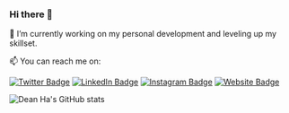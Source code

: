 ### Hi there 👋


🔭 I’m currently working on my personal development and leveling up my skillset.

📫 You can reach me on:

[![Twitter Badge](https://img.shields.io/badge/-@dean_ha-1ca0f1?style=flat&labelColor=1ca0f1&logo=twitter&logoColor=white&link=https%3A%2F%2Ftwitter.com%2Fdean_ha)](https://twitter.com/dean_ha)
[![LinkedIn Badge](https://img.shields.io/badge/-Dean%20Ha-0a66c2?style=flat&labelColor=0a66c2&logo=linkedin&logoColor=white)](https://www.linkedin.com/in/deanha)
[![Instagram Badge](https://img.shields.io/badge/-@deanha_com-e84393?style=flat&labelColor=e84393&logo=instagram&logoColor=white)](https://instagram.com/deanha_com)
[![Website Badge](https://img.shields.io/badge/-Website-8491cf?style=flat&labelColor=8491cf)](https://deanha.com/)

![Dean Ha's GitHub stats](https://github-readme-stats.vercel.app/api?username=deanha-com&show_icons=true)



<!--
**deanha-com/deanha-com** is a ✨ _special_ ✨ repository because its `README.md` (this file) appears on your GitHub profile.

Here are some ideas to get you started:

- 🔭 I’m currently working on ...
- 🌱 I’m currently learning ...
- 👯 I’m looking to collaborate on ...
- 🤔 I’m looking for help with ...
- 💬 Ask me about ...
- 📫 How to reach me: ...
- 😄 Pronouns: ...
- ⚡ Fun fact: ...
-->
